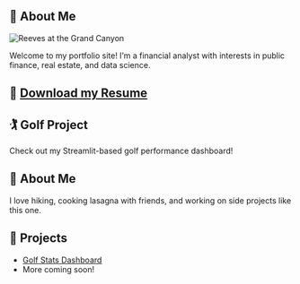 ## 📸 About Me


![Reeves at the Grand Canyon](assets/images/gc_25_tuckup_stem.png)

Welcome to my portfolio site! I’m a financial analyst with interests in public finance, real estate, and data science.

## 📄 [Download my Resume](assets/resume_5_26_23.pdf)

## 🏌️ Golf Project
Check out my Streamlit-based golf performance dashboard!

## 📸 About Me
I love hiking, cooking lasagna with friends, and working on side projects like this one.

## 💼 Projects
- [Golf Stats Dashboard](https://github.com/reevescoursey/golf-dashboard)
- More coming soon!

